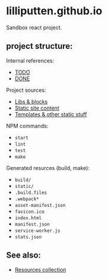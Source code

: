 # lilliputten.github.io

Sandbox react project.

## project structure:

Internal references:

- [TODO](README.TODO.md)
- [DONE](README.DONE.md)

Project sources:

- [Libs & blocks](src/)
- [Static site content](site/)
- [Templates & other static stuff](public/)

NPM commands:

- `start`
- `lint`
- `test`
- `make`

Generated resurces (build, make):

- `build/`
- `static/`
- `.build.files`
- `.webpack*`
- `asset-manifest.json`
- `favicon.ico`
- `index.html`
- `manifest.json`
- `service-worker.js`
- `stats.json`

## See also:

- [Resources collection](README.Resorces.md)


